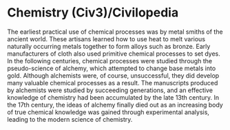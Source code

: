 # Chemistry (Civ3)/Civilopedia

The earliest practical use of chemical processes was by metal smiths of the ancient world. These artisans learned how to use heat to melt various naturally occurring metals together to form alloys such as bronze. Early manufacturers of cloth also used primitive chemical processes to set dyes. In the following centuries, chemical processes were studied through the pseudo-science of alchemy, which attempted to change base metals into gold. Although alchemists were, of course, unsuccessful, they did develop many valuable chemical processes as a result. The manuscripts produced by alchemists were studied by succeeding generations, and an effective knowledge of chemistry had been accumulated 
by the late 13th century. In the 17th century, the ideas of alchemy finally died out as an increasing body of true chemical knowledge was gained through experimental analysis, leading to the modern science of chemistry.